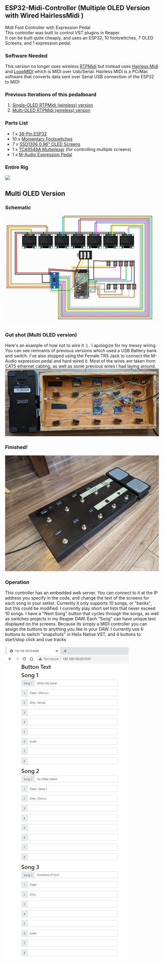 ## ESP32-Midi-Controller (Multiple OLED Version with Wired HairlessMidi )
Midi Foot Controller with Expression Pedal<br/>
This controller was built to control VST plugins in Reaper.<br/>
It can be built quite cheaply, and uses an ESP32, 10 footswitches, 7 OLED Screens, and 1 expression pedal.<br/>

### Software Needed
This version no longer uses wireless [RTPMidi](https://www.tobias-erichsen.de/software/rtpmidi.html) but instead uses [Hairless Midi](https://projectgus.github.io/hairless-midiserial/) and [LoopMIDI](https://www.tobias-erichsen.de/software/loopmidi.html) which is MIDI over Usb/Serial. Hairless MIDI is a PC/Mac software that converts data sent over Serial USB connection of the ESP32 to MIDI

### Previous Iterations of this pedalboard
1. <a href='https://github.com/highway11/ESP32-Midi-Controller/'>Single-OLED RTPMidi (wireless) version</a><br/> 
2. <a href='https://github.com/highway11/ESP32-Midi-Controller/tree/MultipleScreens'>Multi-OLED RTPMidi (wireless) version</a><br/> 


### Parts List<br/>
- 1 x <a href='https://www.amazon.ca/gp/product/B07PP1R8YK/'>38-Pin ESP32</a></br>
- 10 x <a href='https://www.amazon.ca/gp/product/B077P7NSFJ'>Momentary Footswitches</a></br>
- 7 x <a href='https://www.amazon.ca/gp/product/B0833PF7ML/'>SSD1306 0.96" OLED Screens</a></br>
- 1 x <a href='https://www.amazon.ca/gp/product/B08DY5VXZ3/'>TCA9548A Multiplexer</a> (for controlling multiple screens)</br>
- 1 x <a href='https://www.long-mcquade.com/235511/Keyboards/Keyboard-Accessories/M-Audio/Universal-Expression-Pedal.htm'>M-Audio Expression Pedal</a></br>
 

### Entire Rig
<img src='https://github.com/highway11/ESP32-Midi-Controller/blob/main/EntireRig.jpg?raw=true' width=400 />

## Multi OLED Version
### Schematic
![alt text](https://github.com/highway11/ESP32-Midi-Controller/blob/MultipleScreens-USBSerialMIDI/ESP32MidiControllerMultiScreenSchematic.jpg?raw=true)

### Gut shot (Multi OLED version)
Here's an example of how not to wire it :) .  I apologize for my messy wiring. You can see remnants of previous versions which used a USB Battery bank and switch. I've also stopped using the Female TRS Jack to connect the M-Audio expression pedal and hard wired it. Most of the wires are taken from CAT5 ethernet cabling, as well as some previous wires I had laying around. 
![alt text](https://github.com/highway11/ESP32-Midi-Controller/blob/main/InternalWiringMulitOLED.jpg?raw=true)
### Finished!
![alt text](https://github.com/highway11/ESP32-Midi-Controller/blob/main/FinishedPedalBoard.jpg?raw=true)

### Operation
This controller has an embedded web server. You can connect to it at the IP address you specify in the code, and change the text of the screens for each song in your setlist. Currently it only supports 10 songs, or "banks", but this could be modified. I currently play short set lists that never exceed 10 songs. I have a "Next Song" button that cycles through the songs, as well as switches projects in my Reaper DAW. Each "Song" can have unique text displayed on the screens. Because its simply a MIDI controller you can assign the buttons to anything you like in your DAW. I currently use 6 buttons to switch "snapshots" in Helix Native VST, and 4 buttons to start/stop click and cue tracks </br></br>
![alt text](https://github.com/highway11/ESP32-Midi-Controller/blob/main/webServer.jpg?raw=true)


